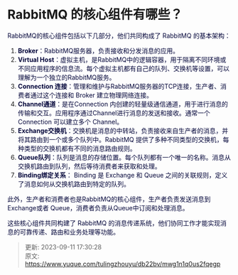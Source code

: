 # RabbitMQ 的核心组件有哪些？

<font style="color:rgb(5, 7, 59);">RabbitMQ的核心组件包括以下几部分，他们共同构成了 RabbitMQ 的基本架构：</font>

1. **<font style="color:rgb(5, 7, 59);">Broker</font>**<font style="color:rgb(5, 7, 59);">：RabbitMQ服务器，负责接收和分发消息的应用。</font>
2. **<font style="color:rgb(5, 7, 59);">Virtual Host</font>**<font style="color:rgb(5, 7, 59);">：虚拟主机，是RabbitMQ中的逻辑容器，用于隔离不同环境或不同应用程序的信息流。每个虚拟主机都有自己的队列、交换机等设置，可以理解为一个独立的RabbitMQ服务。</font>
3. **<font style="color:rgb(5, 7, 59);">Connection 连接</font>**<font style="color:rgb(5, 7, 59);">：管理和维护与RabbitMQ服务器的TCP连接，生产者、消费者通过这个连接和 Broker 建立物理网络连接。</font>
4. **<font style="color:rgb(5, 7, 59);">Channel通道</font>**<font style="color:rgb(5, 7, 59);">：是在Connection 内创建的轻量级通信通道，用于进行消息的传输和交互。应用程序通过Channel进行消息的发送和接收。通常一个 Connection 可以建立多个 Channel。</font>
5. **<font style="color:rgb(5, 7, 59);">Exchange交换机</font>**<font style="color:rgb(5, 7, 59);">：交换机是消息的中转站，负责接收来自生产者的消息，并将其路由到一个或多个队列中。RabbitMQ 提供了多种不同类型的交换机，每种类型的交换机都有不同的消息路由规则。</font>
6. **<font style="color:rgb(5, 7, 59);">Queue队列</font>**<font style="color:rgb(5, 7, 59);">：队列是消息的存储位置。每个队列都有一个唯一的名称。消息从交换机路由到队列，然后等待消费者来获取和处理。</font>
7. **<font style="color:rgb(5, 7, 59);">Binding绑定关系</font>**<font style="color:rgb(5, 7, 59);">： Binding 是 Exchange 和 Queue 之间的关联规则，定义了消息如何从交换机路由到特定的队列。</font>

<font style="color:rgb(5, 7, 59);">此外，生产者和消费者也是RabbitMQ的核心组件，生产者负责发送消息到Exchange或者 Queue，消费者负责从Queue中订阅和处理消息。</font>

<font style="color:rgb(5, 7, 59);">这些核心组件共同构建了 RabbitMQ 的消息传递系统，他们协同工作才能实现消息的可靠传递、路由和业务处理等功能。</font>



> 更新: 2023-09-11 17:30:28  
> 原文: <https://www.yuque.com/tulingzhouyu/db22bv/mwg1n1q0us2fqegp>